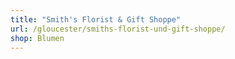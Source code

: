 ```yaml
---
title: "Smith's Florist & Gift Shoppe"
url: /gloucester/smiths-florist-und-gift-shoppe/
shop: Blumen
---
```


